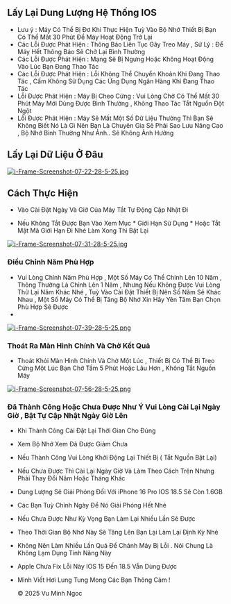 ## Lấy Lại Dung Lượng Hệ Thống IOS 

  - Lưu ý : Máy Có Thể Bị Đơ Khi Thực Hiện Tuỳ Vào Bộ Nhớ Thiết Bị Bạn Có Thể Mất 30 Phút Để Máy Hoạt Động Trở Lại
  - Các Lỗi Được Phát Hiện : Thông Báo Liên Tục Gây Treo Máy , Sử Lý : Để Máy Hết Thông Báo Sẽ Chở Lại Bình Thường
  - Các Lỗi Được Phát Hiện : Mạng Sẽ Bị Ngưng Hoặc Không Hoạt Động Vào Lúc Bạn Đang Thao Tác 
  - Các Lỗi Được Phát Hiện : Lỗi Không Thể Chuyển Khoản Khi Đang Thao Tác , Cấm Không Sử Dụng Các Ứng Dụng Ngân Hàng Khi Đang Thao Tác
  - Lỗi Được Phát Hiện : Máy Bị Cheo Cứng : Vui Lòng Chờ Có Thể Mất 30 Phút Máy Mới Dùng Được Bình Thường , Không Thao Tác Tắt Nguồn Đột Ngột
  - Lỗi Được Phát Hiện : Máy Sẽ Mất Một Số Dữ Liệu Thường Thì Bạn Sẽ Không Biết Nó Là Gì Nên Bạn Là Chuyên Gia Sẽ Phải Sao Lưu Nâng Cao , Bộ Nhớ Bình Thường Như Ảnh.. Sẽ Không Ảnh Hưởng

## Lấy Lại Dữ Liệu Ở Đâu

[![i-Frame-Screenshot-07-22-28-5-25.jpg](https://i.postimg.cc/brb3JhZq/i-Frame-Screenshot-07-22-28-5-25.jpg)](https://postimg.cc/D4vqjRQN)

## Cách Thực Hiện

   - Vào Cài Đặt Ngày Và Giờ Của Máy Tắt Tự Động Cập Nhật Đi
     
   - Nếu Không Tắt Được Bạn Vào Xem Mục * Giới Hạn Sử Dụng * Hoặc Tắt Mật Mã Giới Hạn Đi Nhé Làm Xong Thì Bật Lại 

[![i-Frame-Screenshot-07-31-28-5-25.jpg](https://i.postimg.cc/RhrL2DXy/i-Frame-Screenshot-07-31-28-5-25.jpg)](https://postimg.cc/xJRmztr3)

### Điều Chỉnh Năm Phù Hợp

   - Vui Lòng Chỉnh Năm Phù Hợp , Một Số Máy Có Thể Chỉnh Lên 10 Năm , Thông Thường Là Chỉnh Lên 1 Năm , Nhưng Nếu Không Được Vui Lòng Thử Lại Năm Khác Nhé , Tuỳ Vào Cài Đặt Thiết Bị Nên Số Năm Sẽ Khác Nhau , Một Số Máy Có Thể Bị Tăng Bộ Nhớ Xin Hãy Yên Tâm Bạn Chọn Phù Hợp Sẽ Được
   - 
[![i-Frame-Screenshot-07-39-28-5-25.png](https://i.postimg.cc/2yFhM8qL/i-Frame-Screenshot-07-39-28-5-25.png)](https://postimg.cc/bSrZ2P9q)

### Thoát Ra Màn Hình Chính Và Chờ Kết Quả 

   - Thoát Khỏi Màn Hình Chính Và Chờ Một Lúc , Thiết Bị Có Thể Bị Treo Cứng Một Lúc Bạn Chờ Tầm 5 Phút Hoặc Lâu Hơn , Không Tắt Nguồn Máy 

[![i-Frame-Screenshot-07-56-28-5-25.png](https://i.postimg.cc/65qpDpGs/i-Frame-Screenshot-07-56-28-5-25.png)](https://postimg.cc/kBrCS9cw)

### Đã Thành Công Hoặc Chưa Được Như Ý Vui Lòng Cài Lại Ngày Giờ , Bật Tự Cập Nhật Ngày Giờ Lên

  - Khi Thành Công Cài Đặt Lại Thời Gian Cho Đúng
  - Xem Bộ Nhớ Xem Đã Được Giảm Chưa
  - Nếu Thành Công Vui Lòng Khởi Động Lại Thiết Bị ( Tắt Nguồn Bật Lại)
  -  Nếu Chưa Được Thì Cài Lại Ngày Giờ Và Làm Theo Cách Trên Nhưng Phải Thay Đổi Năm Hoặc Tháng Khác
  -   Dung Lượng Sẽ Giải Phóng Đối Với iPhone 16 Pro IOS 18.5 Sẽ Còn 1.6GB
  -   Các Bạn Tuỳ Chỉnh Ngày Để Nó Giải Phóng Hết Nhé
  -    Nếu Chưa Được Như Kỳ Vọng Bạn Làm Lại Nhiều Lần Sẽ Được
  -    Theo Thời Gian Bộ Nhớ Này Sẽ Tăng Lên Bạn Lại Làm Lại Định Kỳ Nhé
  -    Không Nên Làm Nhiều Lần Quá Để Chánh Máy Bị Lỗi . Nói Chung Là Không Lạm Dụng Tính Năng Này
  -    Apple Chưa Fix Lỗi Này IOS 15 Đến 18.5 Vẫn Dùng Được 
  -  Mình Viết Hơi Lung Tung Mong Các Bạn Thông Cảm ! 




     ©️ 2025 Vu Minh Ngoc
